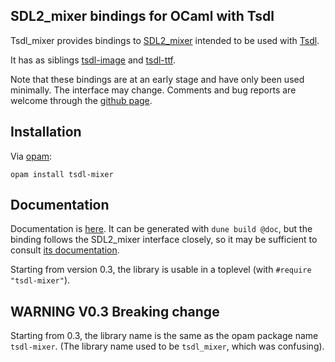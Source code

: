 SDL2\_mixer bindings for OCaml with Tsdl
----------------------------------------

Tsdl\_mixer provides bindings to
[SDL2_mixer](https://www.libsdl.org/projects/SDL_mixer/) intended to
be used with [Tsdl](http://erratique.ch/software/tsdl).

It has as siblings [tsdl-image](https://github.com/sanette/tsdl-image)
and [tsdl-ttf](https://github.com/sanette/tsdl-ttf).

Note that these bindings are at an early stage and have only been used
minimally.  The interface may change.  Comments and bug reports are
welcome through the [github page](https://github.com/sanette/tsdl-mixer).

## Installation

Via [opam](https://opam.ocaml.org/):

    opam install tsdl-mixer

## Documentation

Documentation is
[here](https://sanette.github.io/tsdl-mixer/Mixer/index.html). It can
be generated with `dune build @doc`, but the binding follows the
SDL2_mixer interface closely, so it may be sufficient to consult
[its documentation](https://wiki.libsdl.org/SDL_mixer/FrontPage).

Starting from version 0.3, the library is usable in a toplevel (with
`#require "tsdl-mixer"`).

## WARNING V0.3 Breaking change

Starting from 0.3, the library name is the same as the opam package
name `tsdl-mixer`. (The library name used to be `tsdl_mixer`, which
was confusing).

